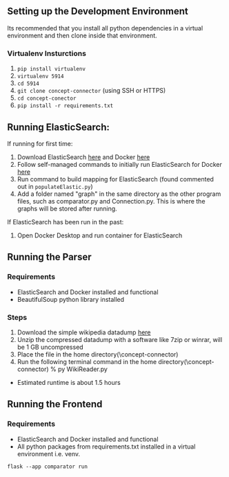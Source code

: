 
## Setting up the Development Environment
Its recommended that you install all python dependencies in a virtual environment and then clone inside that environment.

### Virtualenv Insturctions
1. ```pip install virtualenv```
2. ```virtualenv 5914```
3. ```cd 5914```
4. ```git clone concept-connector``` (using SSH or HTTPS)
5.  ```cd concept-conector```
6.  ```pip install -r requirements.txt```

## Running ElasticSearch:
If running for first time:
1. Download ElasticSearch [here](https://www.elastic.co/guide/en/elasticsearch/reference/7.17/getting-started.html#run-elasticsearch) and Docker [here](https://www.docker.com/products/docker-desktop/)
2. Follow self-managed commands to initially run ElasticSearch for Docker [here](https://www.elastic.co/guide/en/elasticsearch/reference/7.17/getting-started.html#run-elasticsearch)
3. Run command to build mapping for ElasticSearch (found commented out in `populateElastic.py`)
4. Add a folder named "graph" in the same directory as the other program files, such as comparator.py and Connection.py. This is where the graphs will be stored after running.

If ElasticSearch has been run in the past:
1. Open Docker Desktop and run container for ElasticSearch

## Running the Parser
### Requirements
* ElasticSearch and Docker installed and functional
* BeautifulSoup python library installed
### Steps
1. Download the simple wikipedia datadump [here](https://dumps.wikimedia.org/simplewiki/latest/simplewiki-latest-pages-articles-multistream.xml.bz2)
2. Unzip the compressed datadump with a software like 7zip or winrar, will be 1 GB uncompressed
3. Place the file in the home directory(\concept-connector)
4. Run the following terminal command in the home directory(\concept-connector) % py WikiReader.py
* Estimated runtime is about 1.5 hours

## Running the Frontend
### Requirements
* ElasticSearch and Docker installed and functional
* All python packages from requirements.txt installed in a virtual environment i.e. venv.

```flask --app comparator run```

